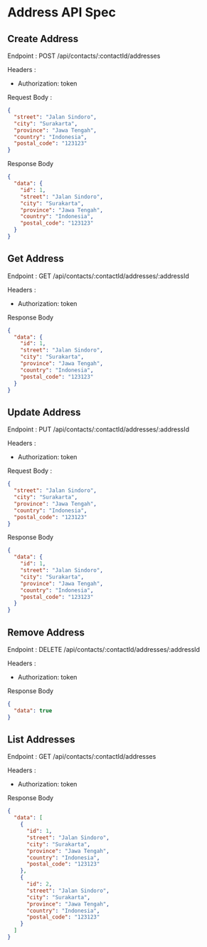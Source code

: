 # Address API Spec

## Create Address

Endpoint : POST /api/contacts/:contactId/addresses

Headers :

- Authorization: token

Request Body :

```json
{
  "street": "Jalan Sindoro",
  "city": "Surakarta",
  "province": "Jawa Tengah",
  "country": "Indonesia",
  "postal_code": "123123"
}
```

Response Body

```json
{
  "data": {
    "id": 1,
    "street": "Jalan Sindoro",
    "city": "Surakarta",
    "province": "Jawa Tengah",
    "country": "Indonesia",
    "postal_code": "123123"
  }
}
```

## Get Address

Endpoint : GET /api/contacts/:contactId/addresses/:addressId

Headers :

- Authorization: token

Response Body

```json
{
  "data": {
    "id": 1,
    "street": "Jalan Sindoro",
    "city": "Surakarta",
    "province": "Jawa Tengah",
    "country": "Indonesia",
    "postal_code": "123123"
  }
}
```

## Update Address

Endpoint : PUT /api/contacts/:contactId/addresses/:addressId

Headers :

- Authorization: token

Request Body :

```json
{
  "street": "Jalan Sindoro",
  "city": "Surakarta",
  "province": "Jawa Tengah",
  "country": "Indonesia",
  "postal_code": "123123"
}
```

Response Body

```json
{
  "data": {
    "id": 1,
    "street": "Jalan Sindoro",
    "city": "Surakarta",
    "province": "Jawa Tengah",
    "country": "Indonesia",
    "postal_code": "123123"
  }
}
```

## Remove Address

Endpoint : DELETE /api/contacts/:contactId/addresses/:addressId

Headers :

- Authorization: token

Response Body

```json
{
  "data": true
}
```

## List Addresses

Endpoint : GET /api/contacts/:contactId/addresses

Headers :

- Authorization: token

Response Body

```json
{
  "data": [
    {
      "id": 1,
      "street": "Jalan Sindoro",
      "city": "Surakarta",
      "province": "Jawa Tengah",
      "country": "Indonesia",
      "postal_code": "123123"
    },
    {
      "id": 2,
      "street": "Jalan Sindoro",
      "city": "Surakarta",
      "province": "Jawa Tengah",
      "country": "Indonesia",
      "postal_code": "123123"
    }
  ]
}
```
